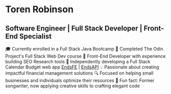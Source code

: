 # Toren Robinson

## Software Engineer | Full Stack Developer | Front-End Specialist

🎓 Currently enrolled in a Full Stack Java Bootcamp
🚀 Completed The Odin Project's Full Stack Web Dev course
💼 Front-End Developer with experience building SEO Research tools
🌟 Independently developing a Full Stack Calendar Budget web app [EndsFE](https://github.com/torenrob/endsFE) | [EndsAPI](https://github.com/torenrob/endsapi) 
💡 Passionate about creating impactful financial management solutions
🔍 Focused on helping small businesses and individuals optimize their resources
🎵 Fun fact: Former songwriter, now applying creative skills to crafting elegant code

